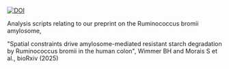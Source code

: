 [![DOI](https://zenodo.org/badge/957991668.svg)](https://doi.org/10.5281/zenodo.15114155)

Analysis scripts relating to our preprint on the Ruminococcus bromii amylosome, 

"Spatial constraints drive amylosome-mediated resistant starch degradation by Ruminococcus bromii in the human colon", Wimmer BH and Morais S et al., bioRxiv (2025)
